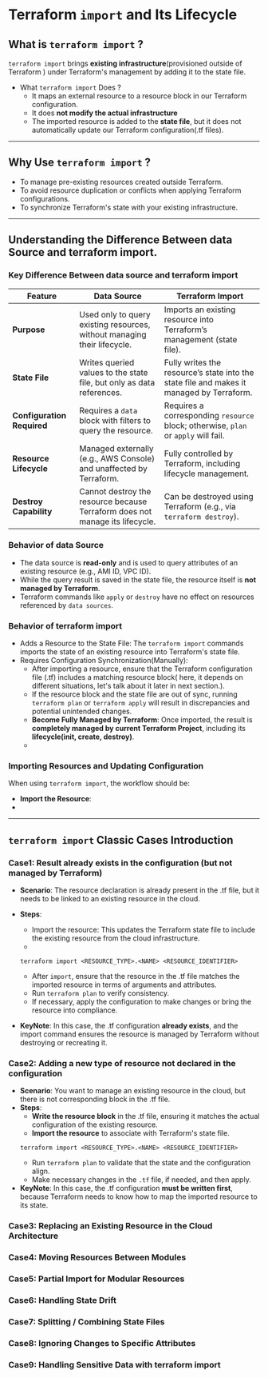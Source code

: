 # Terraform `import` and Its Lifecycle

## What is `terraform import` ?

`terraform import` brings **existing infrastructure**(provisioned outside of Terraform ) under Terraform's management by
adding it to the state file.

- What `terraform import` Does ?
    - It maps an external resource to a resource block in our Terraform configuration.
    - It does **not modify the actual infrastructure**
    - The imported resource is added to the **state file**, but it does not automatically update our Terraform
      configuration(.tf files).

--- 

## Why Use `terraform import` ?

- To manage pre-existing resources created outside Terraform.
- To avoid resource duplication or conflicts when applying Terraform configurations.
- To synchronize Terraform's state with your existing infrastructure.

--- 

## Understanding the Difference Between data Source and terraform import.

### Key Difference Between data source and terraform import

| **Feature**                | **Data Source**                                                              | **Terraform Import**                                                                     |
|----------------------------|------------------------------------------------------------------------------|------------------------------------------------------------------------------------------|
| **Purpose**                | Used only to query existing resources, without managing their lifecycle.     | Imports an existing resource into Terraform’s management (state file).                   |
| **State File**             | Writes queried values to the state file, but only as data references.        | Fully writes the resource’s state into the state file and makes it managed by Terraform. |
| **Configuration Required** | Requires a `data` block with filters to query the resource.                  | Requires a corresponding `resource` block; otherwise, `plan` or `apply` will fail.       |
| **Resource Lifecycle**     | Managed externally (e.g., AWS Console) and unaffected by Terraform.          | Fully controlled by Terraform, including lifecycle management.                           |
| **Destroy Capability**     | Cannot destroy the resource because Terraform does not manage its lifecycle. | Can be destroyed using Terraform (e.g., via `terraform destroy`).                        |

### Behavior of data Source

- The data source is **read-only** and is used to query attributes of an existing resource (e.g., AMI ID, VPC ID).
- While the query result is saved in the state file, the resource itself is **not managed by Terraform**.
- Terraform commands like `apply` or `destroy` have no effect on resources referenced by `data sources`.

### Behavior of terraform import

- Adds a Resource to the State File: The `terraform import` commands imports the state of an existing resource into
  Terraform's state file.
- Requires Configuration Synchronization(Manually):
  - After importing a resource, ensure that the Terraform configuration file (.tf) includes a matching resource block(
    here, it depends on different situations, let's talk about it later in next section.).
  - If the resource block and the state file are out of sync, running `terraform plan` or `terraform apply` will result
    in discrepancies and potential unintended changes.
  - **Become Fully Managed by Terraform**: Once imported, the result is **completely managed by current Terraform
    Project**,
    including its **lifecycle(init, create, destroy)**.
  -

### Importing Resources and Updating Configuration

When using `terraform import`, the workflow should be:

- **Import the Resource**:
-

--- 

## `terraform import` Classic Cases Introduction

### Case1: Result already exists in the configuration (but not managed by Terraform)

- **Scenario**: The resource declaration is already present in the .tf file, but it needs to be linked to an existing
  resource in the cloud.
- **Steps**:
  - Import the resource: This updates the Terraform state file to include the existing resource from the cloud
    infrastructure.
  -
  ```shell
  terraform import <RESOURCE_TYPE>.<NAME> <RESOURCE_IDENTIFIER>
  ```
  - After `import`, ensure that the resource in the .tf file matches the imported resource in terms of arguments and
    attributes.
  - Run `terraform plan` to verify consistency.
  - If necessary, apply the configuration to make changes or bring the resource into compliance.

- **KeyNote**: In this case, the .tf configuration **already exists**, and the import command ensures the resource is
  managed by Terraform without destroying or recreating it.

### Case2: Adding a new type of resource not declared in the configuration

- **Scenario**: You want to manage an existing resource in the cloud, but there is not corresponding block in the .tf
  file.
- **Steps**:
  - **Write the resource block** in the .tf file, ensuring it matches the actual configuration of the existing resource.
  - **Import the resource** to associate with Terraform's state file.
  ```shell
  terraform import <RESOURCE_TYPE>.<NAME> <RESOURCE_IDENTIFIER>
  ```
  - Run `terraform plan` to validate that the state and the configuration align.
  - Make necessary changes in the `.tf` file, if needed, and then apply.
- **KeyNote**: In this case, the .tf configuration **must be written first**, because Terraform needs to know how to map
  the imported resource to its state.

### Case3: Replacing an Existing Resource in the Cloud Architecture

### Case4: Moving Resources Between Modules

### Case5: Partial Import for Modular Resources

### Case6: Handling State Drift

### Case7: Splitting / Combining State Files

### Case8: Ignoring Changes to Specific Attributes

### Case9: Handling Sensitive Data with terraform import 